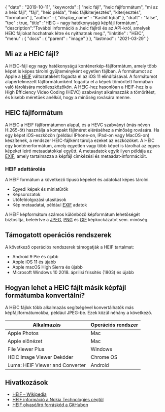 {
  "date" : "2019-10-11",
  "keywords" :[ "heic fájl", "heic fájlformátum", "mi az a heic fájl", "fájl", "heic példa", "heic fájlkiterjesztés", "kiterjesztés", "formátum" ],
  "author" : {
    "display_name" : "Kashif Iqbal"
},
  "draft" : "false",
  "toc" : true,
  "title" :"HEIC – nagy hatékonyságú képfájl formátum",
  "description":"További információ a .heic fájlról és az API-król, amelyek HEIC fájlokat hozhatnak létre és nyithatnak meg.",
  "linktitle" : "HEIC",
  "menu" : {
    "docs" : {
      "parent" : "image"
}
},
  "lastmod" : "2021-03-29"
}

## Mi az a HEIC fájl?

A HEIC-fájl egy nagy hatékonyságú konténerkép-fájlformátum, amely több képet is képes tárolni gyűjteményként egyetlen fájlban. A formátumot az Apple a [HEIF](/hu/image/heif/) változataként fogadta el az iOS 11 elindításával. A formátumot alapértelmezett fájlformátumként fogadta el a képek tömörített formában való tárolására mobileszközökön. A HEIC-hez hasonlóan a HEIF-hez is a High Efficiency Video Coding (HEVC) szabványt alkalmazzák a tömörítést, és kisebb méretűek anélkül, hogy a minőség rovására menne.

## HEIC fájlformátum

A HEIC a HEIF fájlformátumon alapul, és a HEVC szabványt (más néven H.265-öt) használja a kompakt fájlméret eléréséhez a minőség rovására. Ha egy képet iOS-eszközön (például IPhone-on, IPad-on vagy MacOS-on) készítenek, a rendszer HEIC-fájlként tárolja ezeket az eszközöket. A HEIC egy konténerformátum, amely egyetlen vagy több képet is tárolhat az egyes képeket leíró metaadatokkal együtt. A metaadatok egyik ilyen példája az [EXIF](/hu/image/exif/), amely tartalmazza a képfájl címkézési és metaadat-információit.

### HEIF adattárolás

A HEIF formátum a következő típusú képeket és adatokat képes tárolni.

* Egyedi képek és miniatűrök
* Képsorozatok
* Utófeldolgozási utasítások
* Kép metaadatai, például [EXIF](/hu/image/exif/) adatok

A HEIF képformátum számos különböző képformátum lehetőségét biztosítja, beleértve a [JPEG](/hu/image/jpeg/), [PNG](/hu/image/png/) és [GIF](/hu/image/gif/) képkockázatot sem. minőség.

## Támogatott operációs rendszerek

A következő operációs rendszerek támogatják a HEIF tartalmat:

* Android 9 Pie és újabb
* Apple iOS 11 és újabb
* Apple macOS High Sierra és újabb
* Microsoft Windows 10 2018. áprilisi frissítés (1803) és újabb

## Hogyan lehet a HEIC fájlt másik képfájl formátumba konvertálni?

A HEIC fájlok több alkalmazás segítségével konvertálhatók más képfájlformátumokba, például JPEG-be. Ezek közül néhány a következő.

|Alkalmazás|Operációs rendszer|
---|---|
|Apple Photos |Mac|
|Apple előnézet |Mac|
|File Viewer Plus|Windows|
|HEIC Image Viewer Dekóder |Chrome OS|
|Luma: HEIF Viewer and Converter |Android|

## Hivatkozások

* [HEIF – Wikipedia](https://en.wikipedia.org/wiki/High_Efficiency_Image_File_Format)
* [HEIF információ a Nokia Technologies cégtől](https://nokiatech.github.io/heif/)
* [HEIF olvasó/író forráskód a GitHubon](https://github.com/nokiatech/heif)

